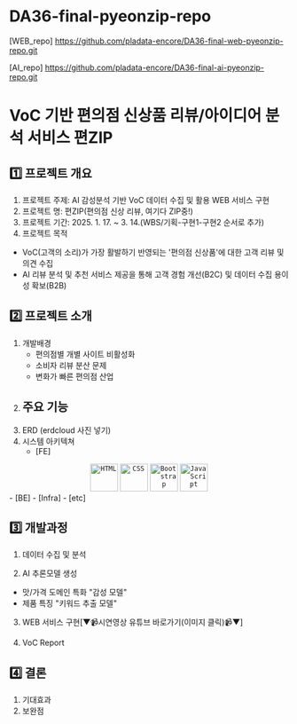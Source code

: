 # DA36-final-pyeonzip-repo

[WEB_repo] https://github.com/pladata-encore/DA36-final-web-pyeonzip-repo.git

[AI_repo] https://github.com/pladata-encore/DA36-final-ai-pyeonzip-repo.git
# 



# VoC 기반 편의점 신상품 리뷰/아이디어 분석 서비스 편ZIP
## 1️⃣ 프로젝트 개요
1. 프로젝트 주제: AI 감성분석 기반 VoC 데이터 수집 및 활용 WEB 서비스 구현
2. 프로젝트 명: 편ZIP(편의점 신상 리뷰, 여기다 ZIP중!)
3. 프로젝트 기간: 2025. 1. 17. ~ 3. 14.(WBS/기획-구현1-구현2 순서로 추가)
4. 프로젝트 목적
  - VoC(고객의 소리)가 가장 활발하기 반영되는 '편의점 신상품'에 대한 고객 리뷰 및 의견 수집
  - AI 리뷰 분석 및 추천 서비스 제공을 통해 고객 경험 개선(B2C) 및 데이터 수집 용이성 확보(B2B)


## 2️⃣ 프로젝트 소개
1. 개발배경
   - 편의점별 개별 사이트 비활성화
   - 소비자 리뷰 분산 문제
   - 변화가 빠른 편의점 산업
2. 주요 기능
   -  
3. ERD (erdcloud 사진 넣기)
4. 시스템 아키텍쳐
   - [FE]
<div align="center">
	<code><img width="50" src="https://raw.githubusercontent.com/marwin1991/profile-technology-icons/refs/heads/main/icons/html.png" alt="HTML" title="HTML"/></code>
	<code><img width="50" src="https://raw.githubusercontent.com/marwin1991/profile-technology-icons/refs/heads/main/icons/css.png" alt="CSS" title="CSS"/></code>
	<code><img width="50" src="https://raw.githubusercontent.com/marwin1991/profile-technology-icons/refs/heads/main/icons/bootstrap.png" alt="Bootstrap" title="Bootstrap"/></code>
	<code><img width="50" src="https://raw.githubusercontent.com/marwin1991/profile-technology-icons/refs/heads/main/icons/javascript.png" alt="JavaScript" title="JavaScript"/></code>
</div>
   - [BE]
   - [Infra]
   - [etc]

## 3️⃣ 개발과정
1. 데이터 수집 및 분석

2. AI 추론모델 생성
  - 맛/가격 도메인 특화 "감성 모델"
  - 제품 특징 "키워드 추출 모델"
    
3. WEB 서비스 구현[▼📹시연영상 유튜브 바로가기(이미지 클릭)📹▼]
   


4. VoC Report

## 4️⃣ 결론
1. 기대효과
2. 보완점
